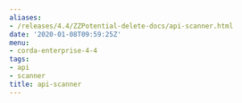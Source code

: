 ```yaml
---
aliases:
- /releases/4.4/ZZPotential-delete-docs/api-scanner.html
date: '2020-01-08T09:59:25Z'
menu:
- corda-enterprise-4-4
tags:
- api
- scanner
title: api-scanner
---
```


